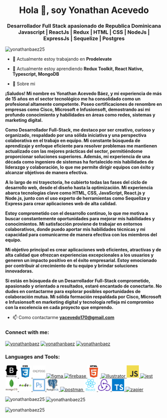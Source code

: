 <h1 align="center">Hola 👋, soy Yonathan Acevedo</h1>
<h3 align="center">Desarrollador Full Stack apasionado de Republica Dominicana Javascript | ReactJs | Redux | HTML | CSS | NodeJs | ExpressJs | Sequelize | Postgres</h3>

<p align="left"> <img src="https://komarev.com/ghpvc/?username=yonathanbaez25&label=Profile%20views&color=0e75b6&style=flat" alt="yonathanbaez25" /> </p>

- 🔭 Actualmente estoy trabajando en **Prodelevate**

- 🌱 Actualmente estoy aprendiendo **Redux Toolkit, React Native, Typescript, MongoDB**

- 💬 Sobre mi 
  
**¡Saludos! Mi nombre es Yonathan Acevedo Báez, y mi experiencia de más de 15 años en el sector tecnológico me ha consolidado como un profesional altamente competente. Poseo certificaciones de renombre en empresas como Cisco, Microsoft e Infusionsoft, demostrando así mi profundo conocimiento y habilidades en áreas como redes, sistemas y marketing digital.**

**Como Desarrollador Full-Stack, me destaco por ser creativo, curioso y organizado, respaldado por una sólida iniciativa y una perspectiva colaborativa en el trabajo en equipo. Mi constante búsqueda de aprendizaje y enfoque eficiente para resolver problemas me mantienen actualizado con las mejores prácticas del sector, permitiéndome proporcionar soluciones superiores. Además, mi experiencia de una década como ingeniero de sistemas ha fortalecido mis habilidades de liderazgo y colaboración, lo que me permite dirigir equipos con éxito y alcanzar objetivos de manera efectiva.**

**A lo largo de mi trayectoria, he cubierto todas las fases del ciclo de desarrollo web, desde el diseño hasta la optimización. Mi experiencia abarca tecnologías clave como HTML, CSS, JavaScript, React.js y Node.js, junto con el uso experto de herramientas como Sequelize y Express para crear aplicaciones web de alta calidad.**

**Estoy comprometido con el desarrollo continuo, lo que me motiva a buscar constantemente oportunidades para mejorar mis habilidades y conocimientos. Mi satisfacción proviene de trabajar en entornos colaborativos, donde puedo aportar mis habilidades técnicas y mi capacidad para comunicarme de manera efectiva con los miembros del equipo.**

**Mi objetivo principal es crear aplicaciones web eficientes, atractivas y de alta calidad que ofrezcan experiencias excepcionales a los usuarios y generen un impacto positivo en el éxito empresarial. Estoy emocionado por contribuir al crecimiento de tu equipo y brindar soluciones innovadoras.**

**Si estás en búsqueda de un Desarrollador Full-Stack comprometido, apasionado y orientado a resultados, estaré encantado de conectarte. No dudes en contactarme para explorar posibles oportunidades de colaboración mutua. Mi sólida formación respaldada por Cisco, Microsoft e Infusionsoft en marketing digital y tecnología refleja mi compromiso con la excelencia en cada proyecto que emprendo.**

- 📫 Como contactarme **yacevedo170@gmail.com**

<h3 align="left">Connect with me:</h3>
<p align="left">
<a href="https://www.linkedin.com/in/yonathan-acevedo-baez-26a453b4/" target="blank"><img align="center" src="https://raw.githubusercontent.com/rahuldkjain/github-profile-readme-generator/master/src/images/icons/Social/linked-in-alt.svg" alt="yonathanbaez" height="30" width="40" /></a>
<a href="https://www.facebook.com/yonathan.acevedobaez" target="blank"><img align="center" src="https://raw.githubusercontent.com/rahuldkjain/github-profile-readme-generator/master/src/images/icons/Social/facebook.svg" alt="yonathanbaez" height="30" width="40" /></a>
<a href="https://www.instagram.com/yonathanacevedob" target="blank"><img align="center" src="https://raw.githubusercontent.com/rahuldkjain/github-profile-readme-generator/master/src/images/icons/Social/instagram.svg" alt="yonathanbaez" height="30" width="40" /></a>
</p>

<h3 align="left">Languages and Tools:</h3>
<p align="left"> <a href="https://getbootstrap.com" target="_blank" rel="noreferrer"> <img src="https://raw.githubusercontent.com/devicons/devicon/master/icons/bootstrap/bootstrap-plain-wordmark.svg" alt="bootstrap" width="40" height="40"/> </a> <a href="https://www.w3schools.com/css/" target="_blank" rel="noreferrer"> <img src="https://raw.githubusercontent.com/devicons/devicon/master/icons/css3/css3-original-wordmark.svg" alt="css3" width="40" height="40"/> </a> <a href="https://expressjs.com" target="_blank" rel="noreferrer"> <img src="https://raw.githubusercontent.com/devicons/devicon/master/icons/express/express-original-wordmark.svg" alt="express" width="40" height="40"/> </a> <a href="https://www.figma.com/" target="_blank" rel="noreferrer"> <img src="https://www.vectorlogo.zone/logos/figma/figma-icon.svg" alt="figma" width="40" height="40"/> </a> <a href="https://firebase.google.com/" target="_blank" rel="noreferrer"> <img src="https://www.vectorlogo.zone/logos/firebase/firebase-icon.svg" alt="firebase" width="40" height="40"/> </a> <a href="https://www.w3.org/html/" target="_blank" rel="noreferrer"> <img src="https://raw.githubusercontent.com/devicons/devicon/master/icons/html5/html5-original-wordmark.svg" alt="html5" width="40" height="40"/> </a> <a href="https://www.adobe.com/in/products/illustrator.html" target="_blank" rel="noreferrer"> <img src="https://www.vectorlogo.zone/logos/adobe_illustrator/adobe_illustrator-icon.svg" alt="illustrator" width="40" height="40"/> </a> <a href="https://developer.mozilla.org/en-US/docs/Web/JavaScript" target="_blank" rel="noreferrer"> <img src="https://raw.githubusercontent.com/devicons/devicon/master/icons/javascript/javascript-original.svg" alt="javascript" width="40" height="40"/> </a> <a href="https://jestjs.io" target="_blank" rel="noreferrer"> <img src="https://www.vectorlogo.zone/logos/jestjsio/jestjsio-icon.svg" alt="jest" width="40" height="40"/> </a> <a href="https://www.mongodb.com/" target="_blank" rel="noreferrer"> <img src="https://raw.githubusercontent.com/devicons/devicon/master/icons/mongodb/mongodb-original-wordmark.svg" alt="mongodb" width="40" height="40"/> </a> <a href="https://nodejs.org" target="_blank" rel="noreferrer"> <img src="https://raw.githubusercontent.com/devicons/devicon/master/icons/nodejs/nodejs-original-wordmark.svg" alt="nodejs" width="40" height="40"/> </a> <a href="https://www.photoshop.com/en" target="_blank" rel="noreferrer"> <img src="https://raw.githubusercontent.com/devicons/devicon/master/icons/photoshop/photoshop-line.svg" alt="photoshop" width="40" height="40"/> </a> <a href="https://www.postgresql.org" target="_blank" rel="noreferrer"> <img src="https://raw.githubusercontent.com/devicons/devicon/master/icons/postgresql/postgresql-original-wordmark.svg" alt="postgresql" width="40" height="40"/> </a> <a href="https://postman.com" target="_blank" rel="noreferrer"> <img src="https://www.vectorlogo.zone/logos/getpostman/getpostman-icon.svg" alt="postman" width="40" height="40"/> </a> <a href="https://reactjs.org/" target="_blank" rel="noreferrer"> <img src="https://raw.githubusercontent.com/devicons/devicon/master/icons/react/react-original-wordmark.svg" alt="react" width="40" height="40"/> </a> <a href="https://redux.js.org" target="_blank" rel="noreferrer"> <img src="https://raw.githubusercontent.com/devicons/devicon/master/icons/redux/redux-original.svg" alt="redux" width="40" height="40"/> </a> <a href="https://www.typescriptlang.org/" target="_blank" rel="noreferrer"> <img src="https://raw.githubusercontent.com/devicons/devicon/master/icons/typescript/typescript-original.svg" alt="typescript" width="40" height="40"/> </a> <a href="https://zapier.com" target="_blank" rel="noreferrer"> <img src="https://www.vectorlogo.zone/logos/zapier/zapier-icon.svg" alt="zapier" width="40" height="40"/> </a> </p>

<p><img align="left" src="https://github-readme-stats.vercel.app/api/top-langs?username=yonathanbaez25&show_icons=true&locale=en&layout=compact" alt="yonathanbaez25" /></p>

<p>&nbsp;<img align="center" src="https://github-readme-stats.vercel.app/api?username=yonathanbaez25&show_icons=true&locale=en" alt="yonathanbaez25" /></p>

<p><img align="center" src="https://github-readme-streak-stats.herokuapp.com/?user=yonathanbaez25&" alt="yonathanbaez25" /></p>
